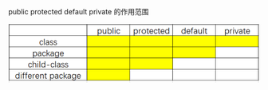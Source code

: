 public protected default private 的作用范围

![image-20200317144352240](03.范围修饰符.assets/image-20200317144352240.png)